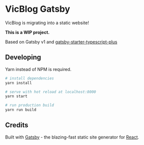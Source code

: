 # VicBlog Gatsby

VicBlog is migrating into a static website!

**This is a WIP project.**

Based on Gatsby v1 and [gatsby-starter-typescript-plus](https://github.com/resir014/gatsby-starter-typescript-plus)

## Developing

Yarn instead of NPM is required.

``` bash
# install dependencies
yarn install

# serve with hot reload at localhost:8000
yarn start

# run production build
yarn run build
```

## Credits

Built with [Gatsby](https://www.gatsbyjs.org/) - the blazing-fast static site generator for [React](https://facebook.github.io/react/).

